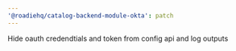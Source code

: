 ```yaml
---
'@roadiehq/catalog-backend-module-okta': patch
---
```


Hide oauth credendtials and token from config api and log outputs
